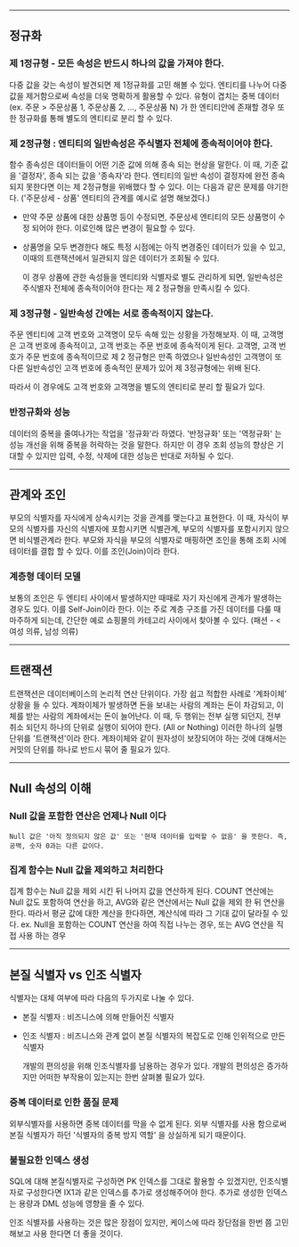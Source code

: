 ------



## 정규화

### 제 1정규형 - 모든 속성은 반드시 하나의 값을 가져야 한다.

다중 값을 갖는 속성이 발견되면 제 1정규화를 고민 해볼 수 있다. 엔티티를 나누어 다중 값을 제거함으로써 속성을 더욱 명확하게 활용할 수 있다. 유형이 겹치는 중복 데이터 (ex. 주문 > 주문상품 1, 주문상품 2, ..., 주문상품 N) 가 한 엔티티안에 존재할 경우 또한 정규화를 통해 별도의 엔티티로 분리 할 수 있다.



### 제 2정규형 : 엔티티의 일반속성은 주식별자 전체에 종속적이어야 한다.

함수 종속성은 데이터들이 어떤 기준 값에 의해 종속 되는 현상을 말한다. 이 때, 기준 값을 '결정자', 종속 되는 값을 '종속자'라 한다. 엔티티의 일반 속성이 결정자에 완전 종속 되지 못한다면 이는 제 2정규형을 위배했다 할 수 있다. 이는 다음과 같은 문제를 야기한다. ('주문상세 - 상품' 엔티티의 관계를 예시로 설명 해보겠다.)

- 만약 주문 상품에 대한 상품명 등이 수정되면, 주문상세 엔티티의 모든 상품명이 수정 되어야 한다. 이로인해 많은 변경이 필요할 수 있다.

- 상품명을 모두 변경한다 해도 특정 시점에는 아직 변경중인 데이터가 있을 수 있고, 이때의 트랜잭션에서 일관되지 않은 데이터가 조회될 수 있다.

  이 경우 상품에 관한 속성들을 엔티티와 식별자로 별도 관리하게 되면, 일반속성은 주식별자 전체에 종속적이어야 한다는 제 2 정규형을 만족시킬 수 있다.

  

### 제 3정규형 - 일반속성 간에는 서로 종속적이지 않는다.

주문 엔티티에 고객 번호와 고객명이 모두 속해 있는 상황을 가정해보자. 이 때, 고객명은 고객 번호에 종속적이고, 고객 번호는 주문 번호에 종속적이게 된다. 고객명, 고객 번호가 주문 번호에 종속적이므로 제 2 정규형은 만족 하였으나 일반속성인 고객명이 또 다른 일반속성인 고객 번호에 종속적인 문제가 있어 제 3정규형에는 위배 된다.

따라서 이 경우에도 고객 번호와 고객명을 별도의 엔티티로 분리 할 필요가 있다.



### 반정규화와 성능

데이터의 중복을 줄여나가는 작업을 '정규화'라 하였다. '반정규화' 또는 '역정규화' 는  성능 개선을 위해 중복을 허락하는 것을 말한다. 하지만 이 경우 조회 성능의 향상은 기대할 수 있지만 입력, 수정, 삭제에 대한 성능은 반대로 저하될 수 있다.



------

## 관계와 조인

부모의 식별자를 자식에게 상속시키는 것을 관계를 맺는다고 표현한다. 이 때, 자식이 부모의 식별자를 자신의 식별자에 포함시키면 식별관계, 부모의 식별자를 포함시키지 않으면 비식별관계라 한다. 부모와 자식을 부모의 식별자로 매핑하면 조인을 통해 조회 시에 테이터를 결합 할 수 있다. 이를 조인(Join)이라 한다.

### 계층형 데이터 모델

보통의 조인은 두 엔티티 사이에서 발생하지만 때때로 자기 자신에게 관계가 발생하는 경우도 있다. 이를 Self-Join이라 한다. 이는 주로 계층 구조를 가진 데이터를 다룰 때 마주하게 되는데, 간단한 예로 쇼핑몰의 카테고리 사이에서 찾아볼 수 있다. (패션 - < 여성 의류, 남성 의류)

------



## 트랜잭션

트랜잭션은 데이터베이스의 논리적 연산 단위이다. 가장 쉽고 적합한 사례로 '계좌이체' 상황을 들 수 있다. 계좌이체가 발생하면 돈을 보내는 사람의 계좌는 돈이 차감되고, 이체를 받는 사람의 계좌에서는 돈이 늘어난다. 이 때, 두 행위는 전부 실행 되던지, 전부 취소 되던지 하나의 단위로 실행이 되어야 한다. (All or Nothing) 이러한 하나의 실행 단위를 '트랜잭션'이라 한다. 계좌이체와 같이 원자성이 보장되어야 하는 것에 대해서는 커밋의 단위를 하나로 반드시 묶어 줄 필요가 있다.



------



## Null 속성의 이해

### Null 값을 포함한 연산은 언제나 Null 이다

```
Null 값은 '아직 정의되지 않은 값' 또는 '현재 데이터를 입력할 수 없음' 을 뜻한다. 즉, 공백, 숫자 0과는 다른 값이다. 
```



### 집계 함수는 Null 값을 제외하고 처리한다

집계 함수는 Null 값을 제외 시킨 뒤 나머지 값을 연산하게 된다. COUNT 연산에는 Null 값도 포함하여 연산을 하고, AVG와 같은 연산에서는 Null 값을 제외 한 뒤 연산을 한다. 따라서 평균 값에 대한 계산을 한다하면, 계산식에 따라 그 기대 값이 달라질 수 있다. ex. Null을 포함하는 COUNT 연산을 하여 직접 나누는 경우, 또는 AVG 연산을 직접 사용 하는 경우



------



## 본질 식별자 vs 인조 식별자

식별자는 대체 여부에 따라 다음의 두가지로 나눌 수 있다.

- 본질 식별자 : 비즈니스에 의해 만들어진 식별자

- 인조 식별자 : 비즈니스와 관계 없이 본질 식별자의 복잡도로 인해 인위적으로 만든 식별자

  개발의 편의성을 위해  인조식별자를 남용하는 경우가 있다. 개발의 편의성은 증가하지만 어떠한 부작용이 있는지는 한번 살펴볼 필요가 있다.



### 중복 데이터로 인한 품질 문제

외부식별자를 사용하면 중복 데이터를 막을 수 없게 된다. 외부 식별자를 사용 함으로써 본질 식별자가 하던 '식별자의 중복 방지 역할' 을 상실하게 되기 때문이다.



### 불필요한 인덱스 생성

SQL에 대해 본질식별자로 구성하면 PK 인덱스를 그대로 활용할 수 있겠지만, 인조식별자로 구성한다면 IX1과 같은 인덱스를 추가로 생성해주어야 한다. 추가로 생성한 인덱스는 용량과 DML 성능에 영향을 줄 수 있다.



인조 식별자를 사용하는 것은 많은 장점이 있지만, 케이스에 따라 장단점을 한번 쯤 고민 해보고 사용 한다면 더 좋을 것이다.